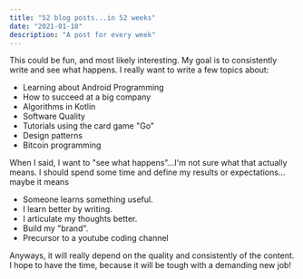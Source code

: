 ```yaml
---
title: "52 blog posts...in 52 weeks"
date: "2021-01-18"
description: "A post for every week"
---
```


This could be fun, and most likely interesting. My goal
is to consistently write and see what happens. I really want
to write a few topics about:

- Learning about Android Programming
- How to succeed at a big company
- Algorithms in Kotlin
- Software Quality
- Tutorials using the card game "Go"
- Design patterns
- Bitcoin programming

When I said, I want to "see what happens"...I'm not sure what that actually means. I should spend some time and define
my results or expectations...
maybe it means

- Someone learns something useful.
- I learn better by writing.
- I articulate my thoughts better.
- Build my "brand".
- Precursor to a youtube coding channel

Anyways, it will really depend on the quality and consistently of the content. I hope to have the time, because it will be tough with a demanding new job!
